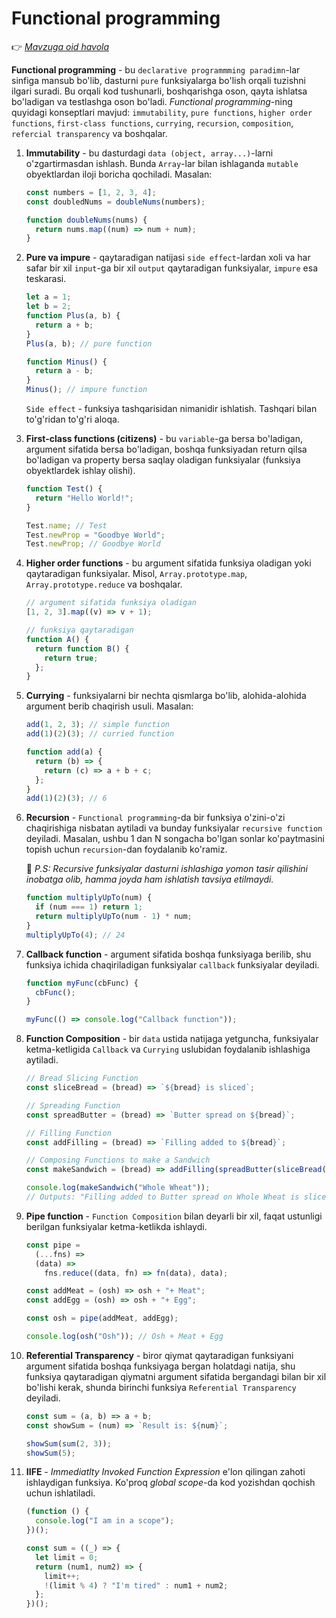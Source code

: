 # Functional programming

👉 _[Mavzuga oid havola](https://blog.stackademic.com/understand-javascript-composition-once-and-for-all-96e69ebee4bd)_

**Functional programming** - bu `declarative programmming paradimn`-lar sinfiga mansub bo'lib, dasturni `pure` funksiyalarga bo'lish orqali tuzishni ilgari suradi. Bu orqali kod tushunarli, boshqarishga oson, qayta ishlatsa bo'ladigan va testlashga oson bo'ladi. _Functional programming_-ning quyidagi konseptlari mavjud: `immutability`, `pure functions`, `higher order functions`, `first-class functions`, `currying`, `recursion`, `composition`, `refercial transparency` va boshqalar.

1. **Immutability** - bu dasturdagi `data (object, array...)`-larni o'zgartirmasdan ishlash. Bunda `Array`-lar bilan ishlaganda `mutable` obyektlardan iloji boricha qochiladi. Masalan:

   ```javascript
   const numbers = [1, 2, 3, 4];
   const doubledNums = doubleNums(numbers);

   function doubleNums(nums) {
     return nums.map((num) => num + num);
   }
   ```

2. **Pure va impure** - qaytaradigan natijasi `side effect`-lardan xoli va har safar bir xil `input`-ga bir xil `output` qaytaradigan funksiyalar, `impure` esa teskarasi.

   ```javascript
   let a = 1;
   let b = 2;
   function Plus(a, b) {
     return a + b;
   }
   Plus(a, b); // pure function

   function Minus() {
     return a - b;
   }
   Minus(); // impure function
   ```

   `Side effect` - funksiya tashqarisidan nimanidir ishlatish. Tashqari bilan to'g'ridan to'g'ri aloqa.

3. **First-class functions (citizens)** - bu `variable`-ga bersa bo'ladigan, argument sifatida bersa bo'ladigan, boshqa funksiyadan return qilsa bo'ladigan va property bersa saqlay oladigan funksiyalar (funksiya obyektlardek ishlay olishi).

   ```javascript
   function Test() {
     return "Hello World!";
   }

   Test.name; // Test
   Test.newProp = "Goodbye World";
   Test.newProp; // Goodbye World
   ```

4. **Higher order functions** - bu argument sifatida funksiya oladigan yoki qaytaradigan funksiyalar. Misol, `Array.prototype.map`, `Array.prototype.reduce` va boshqalar.

   ```javascript
   // argument sifatida funksiya oladigan
   [1, 2, 3].map((v) => v + 1);

   // funksiya qaytaradigan
   function A() {
     return function B() {
       return true;
     };
   }
   ```

5. **Currying** - funksiyalarni bir nechta qismlarga bo'lib, alohida-alohida argument berib chaqirish usuli. Masalan:

   ```javascript
   add(1, 2, 3); // simple function
   add(1)(2)(3); // curried function

   function add(a) {
     return (b) => {
       return (c) => a + b + c;
     };
   }
   add(1)(2)(3); // 6
   ```

6. **Recursion** - `Functional programming`-da bir funksiya o'zini-o'zi chaqirishiga nisbatan aytiladi va bunday funksiyalar `recursive function` deyiladi. Masalan, ushbu 1 dan N songacha bo'lgan sonlar ko'paytmasini topish uchun `recursion`-dan foydalanib ko'ramiz.

   📢 _P.S: Recursive funksiyalar dasturni ishlashiga yomon tasir qilishini inobatga olib, hamma joyda ham ishlatish tavsiya etilmaydi._

   ```javascript
   function multiplyUpTo(num) {
     if (num === 1) return 1;
     return multiplyUpTo(num - 1) * num;
   }
   multiplyUpTo(4); // 24
   ```

7. **Callback function** - argument sifatida boshqa funksiyaga berilib, shu funksiya ichida chaqiriladigan funksiyalar `callback` funksiyalar deyiladi.

   ```javascript
   function myFunc(cbFunc) {
     cbFunc();
   }

   myFunc(() => console.log("Callback function"));
   ```

8. **Function Composition** - bir `data` ustida natijaga yetguncha, funksiyalar ketma-ketligida `Callback` va `Currying` uslubidan foydalanib ishlashiga aytiladi.

   ```javascript
   // Bread Slicing Function
   const sliceBread = (bread) => `${bread} is sliced`;

   // Spreading Function
   const spreadButter = (bread) => `Butter spread on ${bread}`;

   // Filling Function
   const addFilling = (bread) => `Filling added to ${bread}`;

   // Composing Functions to make a Sandwich
   const makeSandwich = (bread) => addFilling(spreadButter(sliceBread(bread)));

   console.log(makeSandwich("Whole Wheat"));
   // Outputs: "Filling added to Butter spread on Whole Wheat is sliced"
   ```

9. **Pipe function** - `Function Composition` bilan deyarli bir xil, faqat ustunligi berilgan funksiyalar ketma-ketlikda ishlaydi.

   ```javascript
   const pipe =
     (...fns) =>
     (data) =>
       fns.reduce((data, fn) => fn(data), data);

   const addMeat = (osh) => osh + "+ Meat";
   const addEgg = (osh) => osh + "+ Egg";

   const osh = pipe(addMeat, addEgg);

   console.log(osh("Osh")); // Osh + Meat + Egg
   ```

10. **Referential Transparency** - biror qiymat qaytaradigan funksiyani argument sifatida boshqa funksiyaga bergan holatdagi natija, shu funksiya qaytaradigan qiymatni argument sifatida bergandagi bilan bir xil bo'lishi kerak, shunda birinchi funksiya `Referential Transparency` deyiladi.

    ```javascript
    const sum = (a, b) => a + b;
    const showSum = (num) => `Result is: ${num}`;

    showSum(sum(2, 3));
    showSum(5);
    ```

11. **IIFE** - _Immediatlty Invoked Function Expression_ e'lon qilingan zahoti ishlaydigan funksiya. Ko'proq _global scope_-da kod yozishdan qochish uchun ishlatiladi.

    ```javascript
    (function () {
      console.log("I am in a scope");
    })();
    ```

    ```javascript
    const sum = ((_) => {
      let limit = 0;
      return (num1, num2) => {
        limit++;
        !(limit % 4) ? "I'm tired" : num1 + num2;
      };
    })();
    ```
